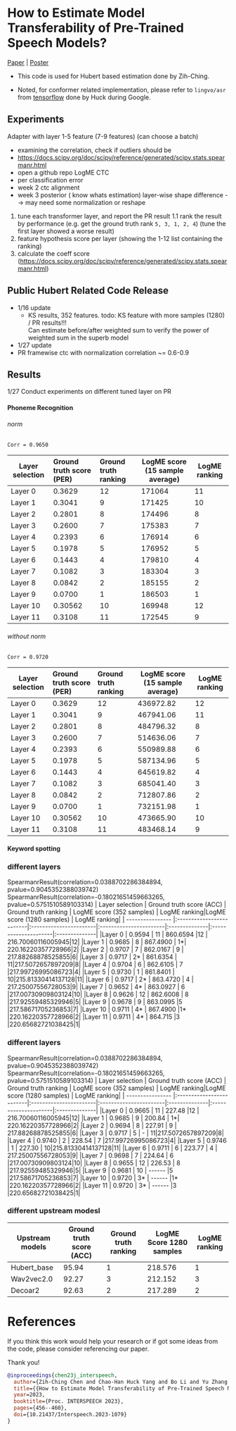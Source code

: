 #  How to Estimate Model Transferability of Pre-Trained Speech Models?

[Paper](https://arxiv.org/pdf/2306.01015.pdf) | [Poster]()

- This code is used for Hubert based estimation done by Zih-Ching. 

- Noted, for conformer related implementation, please refer to `lingvo/asr` from [tensorflow](https://github.com/tensorflow/lingvo/tree/master/lingvo/tasks/asr) done by Huck during Google. 


## Experiments
Adapter with layer 1-5 feature  (7-9 features)
(can choose a batch)
- examining the correlation, check if outliers should be 
- https://docs.scipy.org/doc/scipy/reference/generated/scipy.stats.spearmanr.html
- open a github repo LogME CTC
- per classification error
- week 2 ctc alignment
- week 3 posterior ( know whats estimation)
layer-wise shape difference --> may need some normalization or reshape


1. tune each transformer layer, and report the PR result
1.1 rank the result by performance (e.g. get the ground truth rank `5, 3, 1, 2, 4`) (tune the first layer showed a worse result)
2. feature hypothesis score per layer (showing the 1-12 list containing the ranking)
3. calculate the coeff score (https://docs.scipy.org/doc/scipy/reference/generated/scipy.stats.spearmanr.html)

## Public Hubert Related Code Release

- 1/16 update
    -  KS results, 352 features. 
todo: KS feature with more samples (1280) / PR results!!!  
Can estimate before/after weighted sum to verify the power of weighted sum in the superb model
- 1/27 update
-   PR framewise ctc with normalization correlation ~= 0.6-0.9

## Results
1/27 Conduct experiments on different tuned layer on PR
#### Phoneme Recognition
###### norm

`Corr = 0.9650`

| Layer selection  | Ground truth score (PER) |  Ground truth ranking  | LogME score (15 sample average) | LogME ranking|
| ---------------- |:-------------------------|:-----------------------|---------------------------------------|--------------|
|Layer 0|  0.3629 | 12|171064	 |11|
|Layer 1 | 0.3041 | 9 |171425    |10 |
|Layer 2 | 0.2801 | 8 |174496	 |8 |
|Layer 3 | 0.2600 | 7 |175383	 |7 |
|Layer 4 | 0.2393 | 6 |176914    |6 |
|Layer 5 | 0.1978 | 5 |176952    |5 |
|Layer 6 | 0.1443 | 4 |179810    |4 |
|Layer 7 | 0.1082 | 3 |183304	 |3 |
|Layer 8 | 0.0842 | 2 |185155	 |2 |
|Layer 9 | 0.0700 | 1 |186503    |1|
|Layer 10 | 0.30562| 10|169948|12|
|Layer 11 | 0.3108 | 11 |172545 |9|

###### without norm
`Corr = 0.9720`

| Layer selection  | Ground truth score (PER) |  Ground truth ranking  | LogME score (15 sample average) | LogME ranking|
| ---------------- |:-------------------------|:-----------------------|---------------------------------------|--------------|
|Layer 0|  0.3629 | 12|436972.82		 |12|
|Layer 1 | 0.3041 | 9 |467941.06         |11 |
|Layer 2 | 0.2801 | 8 |484796.32		 |8 |
|Layer 3 | 0.2600 | 7 |514636.06		 |7 |
|Layer 4 | 0.2393 | 6 |550989.88	     |6 |
|Layer 5 | 0.1978 | 5 |587134.96         |5 |
|Layer 6 | 0.1443 | 4 |645619.82         |4 |
|Layer 7 | 0.1082 | 3 |685041.40		 |3 |
|Layer 8 | 0.0842 | 2 |712807.86	     |2 |
|Layer 9 | 0.0700 | 1 |732151.98	     |1|
|Layer 10 | 0.30562| 10|473665.90        |10|
|Layer 11 | 0.3108 | 11 |483468.14       |9|

#### Keyword spotting

### different layers
SpearmanrResult(correlation=0.0388702286384894, pvalue=0.9045352388039742)
SpearmanrResult(correlation=-0.18021651459663265, pvalue=0.5751510589103314)
| Layer selection  | Ground truth score (ACC) |  Ground truth ranking  | LogME score (352 samples) | LogME ranking|LogME score (1280 samples) | LogME ranking|
| ---------------- |:-------------------------|:-----------------------|:-----------------------|:--------------|:---------------------|:--------------|
|Layer 0           | 0.9594                   | 11                     |  860.6594    |12 |  216.70060116005945|12|
|Layer 1           | 0.9685                   | 8                      |  867.4900    | 1*| 220.16220357728966|2|
|Layer 2           | 0.9707                   | 7                      |  862.0167    | 9 | 217.88268878525855|6|
|Layer 3           | 0.9717                   | 2*                     |  861.6354    | 11|217.5072657897209|8|
|Layer 4           | 0.9704                   | 6                      |  862.6105    | 7 |217.99726995086723|4|
|Layer 5           | 0.9730                   | 1                      |  861.8401    | 10|215.81330414137128|11|
|Layer 6           | 0.9717                   | 2*                     |  863.4720    | 4 | 217.25007556728053|9|
|Layer 7           | 0.9652                   | 4*                     |  863.0927    | 6 |217.00730909803124|10|
|Layer 8           | 0.9626                   | 12                     |  862.6008    | 8 |217.92559485329946|5|
|Layer 9           | 0.9678                   | 9                      |  863.0995    |5  |217.58671705236853|7|
|Layer 10          | 0.9711                   | 4*                     |  867.4900    |1* |220.16220357728966|2|
|Layer 11          | 0.9711                   | 4*                     |  864.715     |3  |220.65682721038425|1|

### different layers
SpearmanrResult(correlation=0.0388702286384894, pvalue=0.9045352388039742)
SpearmanrResult(correlation=-0.18021651459663265, pvalue=0.5751510589103314)
| Layer selection  | Ground truth score (ACC) |  Ground truth ranking  | LogME score (352 samples) | LogME ranking|LogME score (1280 samples) | LogME ranking|
| ---------------- |:-------------------------|:-----------------------|:-----------------------|:--------------|:---------------------|:--------------|
|Layer 0           | 0.9665                   | 11                     |  227.48    |12 |  216.70060116005945|12|
|Layer 1           | 0.9685                   | 9                      |  200.84    | 1*| 220.16220357728966|2|
|Layer 2           | 0.9694                   | 8                      |  227.91    | 9 | 217.88268878525855|6|
|Layer 3           | 0.9717                   | 5                      |  -         | 11|217.5072657897209|8|
|Layer 4           | 0.9740                   | 2                      |  228.54    | 7 |217.99726995086723|4|
|Layer 5           | 0.9746                   | 1                      |  227.30    | 10|215.81330414137128|11|
|Layer 6           | 0.9711                   | 6                      |  223.77    | 4 | 217.25007556728053|9|
|Layer 7           | 0.9698                   | 7                      |  224.64    | 6 |217.00730909803124|10|
|Layer 8           | 0.9655                   | 12                     |  226.53    | 8 |217.92559485329946|5|
|Layer 9           | 0.9681                   | 10                     |  ------    |5  |217.58671705236853|7|
|Layer 10          | 0.9720                   | 3*                     |  ------    |1* |220.16220357728966|2|
|Layer 11          | 0.9720                   | 3*                     | ------     |3  |220.65682721038425|1|

### different upstream modesl
|Upstream models| Ground truth score (ACC)| Ground truth ranking| LogME Score 1280 samples| LogME ranking|
|---------------|-------------------------|---------------------|-------------------------|--------------|
|Hubert_base    |95.94                    |1                    |218.576                  |1             |
|Wav2vec2.0     |92.27                    |3                    |212.152                  |3             |
|Decoar2        |92.63                    |2                    |217.289                  |2             |


# References

If you think this work would help your research or if got some ideas from the code, please consider referencing our paper. 

Thank you!


```bib
@inproceedings{chen23j_interspeech,
  author={Zih-Ching Chen and Chao-Han Huck Yang and Bo Li and Yu Zhang and Nanxin Chen and Shuo-Yiin Chang and Rohit Prabhavalkar and Hung-yi Lee and Tara Sainath},
  title={{How to Estimate Model Transferability of Pre-Trained Speech Models?}},
  year=2023,
  booktitle={Proc. INTERSPEECH 2023},
  pages={456--460},
  doi={10.21437/Interspeech.2023-1079}
}
```
